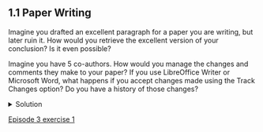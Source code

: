 ## 1.1  Paper Writing

Imagine you drafted an excellent paragraph for a paper you are writing, but later ruin it. How would you retrieve the excellent version of your conclusion? Is it even possible?

Imagine you have 5 co-authors. How would you manage the changes and comments they make to your paper? If you use LibreOffice Writer or Microsoft Word, what happens if you accept changes made using the Track Changes option? Do you have a history of those changes?


<details>
  <summary>
    Solution
  </summary>
  
  <p>
    Recovering the excellent version is only possible if you created a copy of the old version of the paper. The danger of losing good versions often leads to the problematic workflow illustrated in the PhD Comics cartoon at the top of this page.
  </p><p>
    Collaborative writing with traditional word processors is cumbersome. Either every collaborator has to work on a document sequentially (slowing down the process of writing), or you have to send out a version to all collaborators and manually merge their comments into your document. The ‘track changes’ or ‘record changes’ option can highlight changes for you and simplifies merging, but as soon as you accept changes you will lose their history. You will then no longer know who suggested that change, why it was suggested, or when it was merged into the rest of the document. Even online word processors like Google Docs or Microsoft Office Online do not fully resolve these problems.
  <p>
  
</details>


[Episode 3 exercise 1](episode3_ex1.md)
